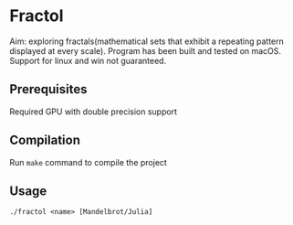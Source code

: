# Fractol

Aim: exploring fractals(mathematical sets that exhibit a repeating pattern displayed at every scale).
Program has been built and tested on macOS. Support for linux and win not guaranteed.

## Prerequisites

Required GPU with double precision support

## Compilation

Run `make` command to compile the project

## Usage

```
./fractol <name> [Mandelbrot/Julia]
```
